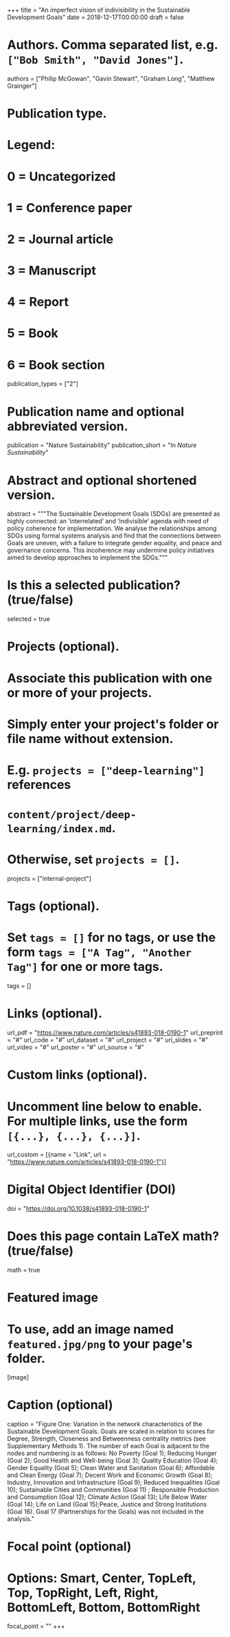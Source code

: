 +++
title = "An imperfect vision of indivisibility in the Sustainable Development Goals"
date = 2018-12-17T00:00:00
draft = false

# Authors. Comma separated list, e.g. `["Bob Smith", "David Jones"]`.
authors = ["Philip McGowan", "Gavin Stewart", "Graham Long", "Matthew Grainger"]
 
# Publication type.
# Legend:
# 0 = Uncategorized
# 1 = Conference paper
# 2 = Journal article
# 3 = Manuscript
# 4 = Report
# 5 = Book
# 6 = Book section
publication_types = ["2"]

# Publication name and optional abbreviated version.
publication = "Nature Sustainability"
publication_short = "In *Nature Sustainability*"

# Abstract and optional shortened version.
abstract = """The Sustainable Development Goals (SDGs) are presented as highly connected: an ‘interrelated’ and ‘indivisible’ agenda with need of policy coherence for implementation. We analyse the relationships among SDGs using formal systems analysis and find that the connections between Goals are uneven, with a failure to integrate gender equality, and peace and governance concerns. This incoherence may undermine policy initiatives aimed to develop approaches to implement the SDGs."""

# Is this a selected publication? (true/false)
selected = true

# Projects (optional).
#   Associate this publication with one or more of your projects.
#   Simply enter your project's folder or file name without extension.
#   E.g. `projects = ["deep-learning"]` references 
#   `content/project/deep-learning/index.md`.
#   Otherwise, set `projects = []`.
projects = ["internal-project"]

# Tags (optional).
#   Set `tags = []` for no tags, or use the form `tags = ["A Tag", "Another Tag"]` for one or more tags.
tags = []

# Links (optional).
url_pdf = "https://www.nature.com/articles/s41893-018-0190-1"
url_preprint = "#"
url_code = "#"
url_dataset = "#"
url_project = "#"
url_slides = "#"
url_video = "#"
url_poster = "#"
url_source = "#"

# Custom links (optional).
#   Uncomment line below to enable. For multiple links, use the form `[{...}, {...}, {...}]`.
url_custom = [{name = "Link", url = "https://www.nature.com/articles/s41893-018-0190-1"}]

# Digital Object Identifier (DOI)
doi = "https://doi.org/10.1038/s41893-018-0190-1"

# Does this page contain LaTeX math? (true/false)
math = true

# Featured image
# To use, add an image named `featured.jpg/png` to your page's folder. 
[image]
  # Caption (optional)
  caption = "Figure One: Variation in the network characteristics of the Sustainable Development Goals. Goals are scaled in relation to scores for Degree, Strength, Closeness and Betweenness centrality metrics (see Supplementary Methods 1). The number of each Goal is adjacent to the nodes and numbering is as follows: No Poverty (Goal 1); Reducing Hunger (Goal 2); Good Health and Well-being (Goal 3); Quality Education (Goal 4); Gender Equality (Goal 5); Clean Water and Sanitation (Goal 6); Affordable and Clean Energy (Goal 7); Decent Work and Economic Growth (Goal 8); Industry, Innovation and Infrastructure (Goal 9); Reduced Inequalities (Goal 10); Sustainable Cities and Communities (Goal 11) ; Responsible Production and Consumption (Goal 12); Climate Action (Goal 13); Life Below Water (Goal 14); Life on Land (Goal 15);Peace, Justice and Strong Institutions (Goal 16). Goal 17 (Partnerships for the Goals) was not included in the analysis."

  # Focal point (optional)
  # Options: Smart, Center, TopLeft, Top, TopRight, Left, Right, BottomLeft, Bottom, BottomRight
  focal_point = ""
+++


